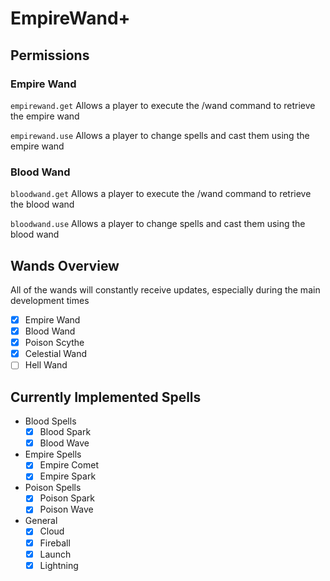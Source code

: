 # EmpireWand+

## Permissions

### Empire Wand

`empirewand.get` Allows a player to execute the /wand command to retrieve the empire wand

`empirewand.use` Allows a player to change spells and cast them using the empire wand

### Blood Wand

`bloodwand.get` Allows a player to execute the /wand command to retrieve the blood wand

`bloodwand.use` Allows a player to change spells and cast them using the blood wand



## Wands Overview

All of the wands will constantly receive updates, especially during the main development times

- [x] Empire Wand
- [x] Blood Wand
- [x] Poison Scythe 
- [x] Celestial Wand
- [ ] Hell Wand

## Currently Implemented Spells

- Blood Spells
  - [x] Blood Spark
  - [x] Blood Wave
- Empire Spells
  - [x] Empire Comet
  - [x] Empire Spark
- Poison Spells
  - [x] Poison Spark
  - [x] Poison Wave
- General
  - [x] Cloud
  - [x] Fireball
  - [x] Launch
  - [x] Lightning
